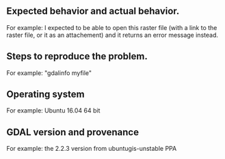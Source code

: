 <!--

Questions should go to the gdal-dev mailing list (https://lists.osgeo.org/mailman/listinfo/gdal-dev)
or other support forums. GitHub issues are for bug reports and suggestions
for new features.
-->

## Expected behavior and actual behavior.

For example: I expected to be able to open this raster file (with a link to
the raster file, or it as an attachement) and it returns an error message
instead.

## Steps to reproduce the problem.

For example: "gdalinfo myfile"

## Operating system

For example: Ubuntu 16.04 64 bit

## GDAL version and provenance

For example: the 2.2.3 version from ubuntugis-unstable PPA
